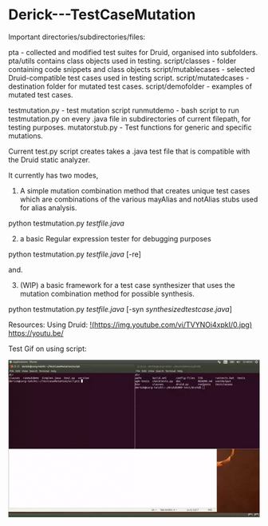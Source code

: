# Derick---TestCaseMutation

Important directories/subdirectories/files:

pta - collected and modified test suites for Druid, organised into subfolders.  pta/utils contains class objects used in testing.
script/classes - folder containing code snippets and class objects
script/mutablecases - selected Druid-compatible test cases used in testing script.
script/mutatedcases - destination folder for mutated test cases.
script/demofolder - examples of mutated test cases.

testmutation.py - test mutation script
runmutdemo - bash script to run testmutation.py on every .java file in subdirectories of current filepath, for testing purposes.
mutatorstub.py - Test functions for generic and specific mutations.


Current test.py script creates takes a .java test file that is compatible with the Druid static analyzer.

It currently has two modes,

1) A simple mutation combination method that creates unique test cases which are combinations of the various mayAlias and notAlias stubs used for alias analysis.

python testmutation.py *testfile.java*

2) a basic Regular expression tester for debugging purposes

python testmutation.py *testfile.java* [-re]

and.

3) (WIP) a basic framework for a test case synthesizer that uses the mutation combination method for possible synthesis.

python testmutation.py *testfile.java* [-syn *synthesizedtestcase.java*]

Resources:
Using Druid:
[!(https://img.youtube.com/vi/TVYNOi4xpkI/0.jpg)](https://www.youtube.com/watch?v=TVYNOi4xpkI)
https://youtu.be/

Test Gif on using script:


![alt text](https://github.com/yuleisui/Derick---TestCaseMutation/blob/master/mutation.gif)

